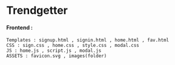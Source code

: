 # Trendgetter

#### Frontend :<br>
``Templates : signup.html , signin.html , home.html , fav.html ``<br/>
``CSS : sign.css , home.css , style.css , modal.css``<br/>
``JS : home.js , script.js , modal.js``<br/>
``ASSETS : favicon.svg , images(folder)``<br><br>
